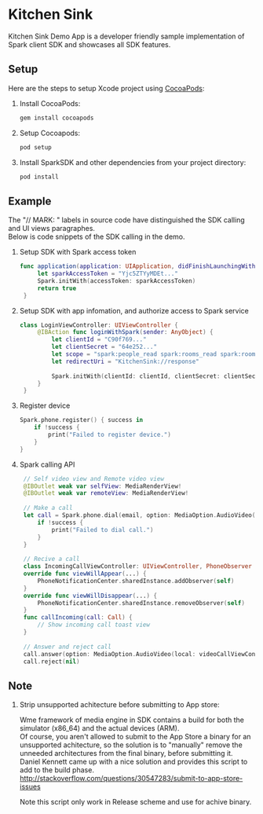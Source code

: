 # Kitchen Sink

Kitchen Sink Demo App is a developer friendly sample implementation of Spark client SDK and showcases all SDK features.

## Setup
Here are the steps to setup Xcode project using [CocoaPods](http://cocoapods.org):

1. Install CocoaPods:
    ```bash
    gem install cocoapods
    ```

1. Setup Cocoapods:
    ```bash
    pod setup
    ```

1. Install SparkSDK and other dependencies from your project directory:

    ```bash
    pod install
    ```

## Example
The "// MARK: " labels in source code have distinguished the SDK calling and UI views paragraphes.  
Below is code snippets of the SDK calling in the demo.

1. Setup SDK with Spark access token 
   ```swift
   func application(application: UIApplication, didFinishLaunchingWithOptions launchOptions: [NSObject: AnyObject]?) -> Bool {
        let sparkAccessToken = "Yjc5ZTYyMDEt..."
        Spark.initWith(accessToken: sparkAccessToken)
        return true
    }
   ```
   
1. Setup SDK with app infomation, and authorize access to Spark service
   ```swift
   class LoginViewController: UIViewController {
        @IBAction func loginWithSpark(sender: AnyObject) {
            let clientId = "C90f769..."
            let clientSecret = "64e252..."
            let scope = "spark:people_read spark:rooms_read spark:rooms_write spark:memberships_read spark:memberships_write spark:messages_read spark:messages_write"
            let redirectUri = "KitchenSink://response"
            
            Spark.initWith(clientId: clientId, clientSecret: clientSecret, scope: scope, redirectUri: redirectUri, controller: self)
        }
    }
    ```

1. Register device
    ```swift
    Spark.phone.register() { success in
        if !success {
            print("Failed to register device.")
        }
    }
    ```
            
1. Spark calling API
    
   ```swift
    // Self video view and Remote video view
    @IBOutlet weak var selfView: MediaRenderView!
    @IBOutlet weak var remoteView: MediaRenderView!
    
    // Make a call
    let call = Spark.phone.dial(email, option: MediaOption.AudioVideo(local: videoCallViewController.selfView, remote: videoCallViewController.remoteView)) { success in
        if !success {
            print("Failed to dial call.")
        }
    }
    
    // Recive a call
    class IncomingCallViewController: UIViewController, PhoneObserver {
    override func viewWillAppear(...) {
        PhoneNotificationCenter.sharedInstance.addObserver(self)
    }
    override func viewWillDisappear(...) {
        PhoneNotificationCenter.sharedInstance.removeObserver(self)
    }
    func callIncoming(call: Call) {
        // Show incoming call toast view
    }
    
    // Answer and reject call
    call.answer(option: MediaOption.AudioVideo(local: videoCallViewController.selfView, remote: videoCallViewController.remoteView), completionHandler: nil)
    call.reject(nil)
    ```


## Note

1. Strip unsupported achitecture before submitting to App store:  

   Wme framework of media engine in SDK contains a build for both the simulator (x86_64) and the actual devices (ARM).  
   Of course, you aren't allowed to submit to the App Store a binary for an unsupported achitecture, so the solution is to "manually" remove the unneeded architectures from the final binary, before submitting it.  
   Daniel Kennett came up with a nice solution and provides this script to add to the build phase.  
   http://stackoverflow.com/questions/30547283/submit-to-app-store-issues
   
   Note this script only work in Release scheme and use for achive binary.
